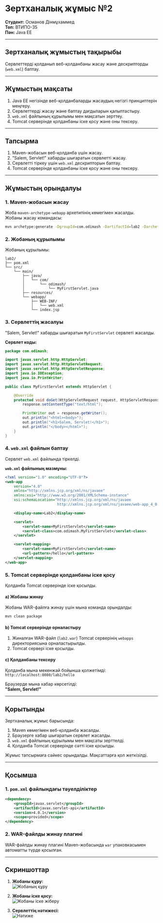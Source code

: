 # Зертханалық жұмыс №2  
**Студент:** Османов Дінмұхаммед  
**Топ:** ВТИПО-35  
**Пән:** Java EE  

---

## Зертханалық жұмыстың тақырыбы  
Сервлеттерді қолданып веб-қолданбаны жасау және дескрипторды (`web.xml`) баптау.

---

## Жұмыстың мақсаты  
1. Java EE негізінде веб-қолданбаларды жасаудың негізгі принциптерін меңгеру.
2. Сервлеттерді жасау және баптау дағдыларын қалыптастыру.
3. `web.xml` файлының құрылымы мен мақсатын зерттеу.
4. Tomcat серверінде қолданбаны іске қосу және оны тексеру.

---

## Тапсырма  
1. Maven-жобасын веб-қолданба үшін жасау.
2. "Salem, Servlet!" хабарды шығаратын сервлетті жасау.
3. Сервлетті тіркеу үшін `web.xml` дескрипторын баптау.
4. Tomcat серверінде қолданбаны іске қосу және оны тексеру.

---

## Жұмыстың орындалуы  

### 1. Maven-жобасын жасау  
Жоба `maven-archetype-webapp` архетипінің көмегімен жасалды.  
Жобаны жасау командасы:  
```bash
mvn archetype:generate -DgroupId=com.odimash -DartifactId=lab2 -DarchetypeArtifactId=maven-archetype-webapp -DinteractiveMode=false
```

### 2. Жобаның құрылымы  
Жобаның құрылымы:  
```
lab2/
├── pom.xml
└── src/
    └── main/
        ├── java/
        │   └── com/
        │       └── odimash/
        │           └── MyFirstServlet.java
        ├── resources/
        └── webapp/
            ├── WEB-INF/
            │   └── web.xml
            └── index.jsp
```

### 3. Сервлеттің жасалуы  
"Salem, Servlet!" хабарды шығаратын `MyFirstServlet` сервлеті жасалды.  

**Сервлет коды:**  
```java
package com.odimash;

import javax.servlet.http.HttpServlet;
import javax.servlet.http.HttpServletRequest;
import javax.servlet.http.HttpServletResponse;
import java.io.IOException;
import java.io.PrintWriter;

public class MyFirstServlet extends HttpServlet {

    @Override
    protected void doGet(HttpServletRequest request, HttpServletResponse response) throws IOException {
        response.setContentType("text/html");

        PrintWriter out = response.getWriter();
        out.println("<html><body>");
        out.println("<h1>Salem, Servlet!</h1>");
        out.println("</body></html>");
    }
}
```

### 4. `web.xml` файлын баптау  
Сервлет `web.xml` файлында тіркелді.  

**`web.xml` файлының мазмұны:**  
```xml
<?xml version="1.0" encoding="UTF-8"?>
<web-app
    version="4.0"
    xmlns="http://xmlns.jcp.org/xml/ns/javaee"
    xmlns:xsi="http://www.w3.org/2001/XMLSchema-instance"
    xsi:schemaLocation="http://xmlns.jcp.org/xml/ns/javaee 
                        http://xmlns.jcp.org/xml/ns/javaee/web-app_4_0.xsd">

    <display-name>Lab2</display-name>

    <servlet>
        <servlet-name>MyFirstServlet</servlet-name>
        <servlet-class>com.odimash.MyFirstServlet</servlet-class>
    </servlet>

    <servlet-mapping>
        <servlet-name>MyFirstServlet</servlet-name>
        <url-pattern>/hello</url-pattern>
    </servlet-mapping>
</web-app>
```

### 5. Tomcat серверінде қолданбаны іске қосу  
Қолданба Tomcat серверінде іске қосылды.  

#### a) Жобаны жинау  
Жобаны WAR-файлға жинау үшін мына команда орындалды:  
```bash
mvn clean package
```

#### b) Tomcat серверінде орналастыру  
1. Жиналған WAR-файл (`lab2.war`) Tomcat серверінің `webapps` директориясына орналастырылды.  
2. Tomcat сервері іске қосылды.  

#### c) Қолданбаны тексеру  
Қолданба мына мекенжай бойынша қолжетімді:  
`http://localhost:8080/lab2/hello`  

Браузерде мына хабар көрсетілді:  
**"Salem, Servlet!"**

---

## Қорытынды  
Зертханалық жұмыс барысында:  
1. Maven көмегімен веб-қолданба жасалды.  
2. Браузерге хабар шығаратын сервлет жасалды.  
3. `web.xml` файлының құрылымы мен мақсаты зерттелді.  
4. Қолданба Tomcat серверінде сәтті іске қосылды.  

Жұмыс тапсырмаға сәйкес орындалды. Мақсаттарға қол жеткізілді.

---

## Қосымша  
### 1. `pom.xml` файлындағы тәуелділіктер  
```xml
<dependency>
    <groupId>javax.servlet</groupId>
    <artifactId>javax.servlet-api</artifactId>
    <version>4.0.1</version>
    <scope>provided</scope>
</dependency>
```

### 2. WAR-файлды жинау плагині  
WAR-файлды жинау плагині Maven-жобасында `war` упаковкасымен автоматты түрде қосылған.

---

## Скриншоттар  
1. **Жобаны құру:**  
   ![Жобаның құру](./screens/creating-project.png)  

2. **Жобаны іске қосу:**  
   ![Жобаны іске жіберу](./screens/building-project.png)  

3. **Сервлеттің нәтижесі:**  
   ![Нәтиже](./screens/result.png)  